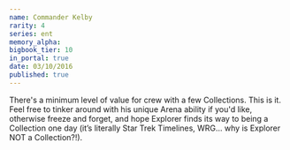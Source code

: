 ```yaml
---
name: Commander Kelby
rarity: 4
series: ent
memory_alpha:
bigbook_tier: 10
in_portal: true
date: 03/10/2016
published: true
---
```


There's a minimum level of value for crew with a few Collections. This is it. Feel free to tinker around with his unique Arena ability if you'd like, otherwise freeze and forget, and hope Explorer finds its way to being a Collection one day (it’s literally Star Trek Timelines, WRG… why is Explorer NOT a Collection?!).
